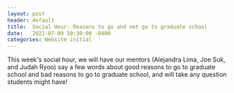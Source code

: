 ```yaml
---
layout: post
header: default
title:  Social Hour: Reasons to go and not go to graduate school
date:   2021-07-09 10:30:00 -0400
categories: Website initial
---
```

This week's social hour, we will have our mentors (Alejandra Lima, Joe Suk, and Judah Ryoo) say a few words about good reasons to go to graduate school and bad reasons to go to graduate school, and will take any question students might have!
